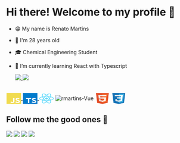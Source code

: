 # Hi there! Welcome to my profile 👋

* 😁 My name is Renato Martins
* 📅 I'm 28 years old
* 🎓 Chemical Engineering Student
* 🌱 I’m currently learning React with Typescript

  <div style="flex">
  <a href="https://github.com/rmartins94">
  <img height="180em" src="https://github-readme-stats.vercel.app/api?username=rmartins94&show_icons=true&theme=dark&include_all_commits=true&count_private=true"/>
  <img height="180em" src="https://github-readme-stats.vercel.app/api/top-langs/?username=rmartins94&layout=compact&langs_count=7&theme=dark"/>
</div>

<div style="display: inline_block"><br>

  
  <a href="https://github.com/rmartins94?tab=repositories&q=&type=&language=javascript&sort=">
    <img align="center" alt="rmartins-Js" height="30" width="40" src="https://raw.githubusercontent.com/devicons/devicon/master/icons/javascript/javascript-plain.svg">
  </a>
  
  <a href="https://github.com/rmartins94?tab=repositories&q=&type=&language=typescript&sort=">
    <img align="center" alt="rmartins-Ts" height="30" width="40" src="https://raw.githubusercontent.com/devicons/devicon/master/icons/typescript/typescript-plain.svg">
  </a>
  <img align="center" alt="rmartins-React" height="30" width="40" src="https://raw.githubusercontent.com/devicons/devicon/master/icons/react/react-original.svg">
  
  <img align="center" alt="rmartins-Vue" height="30" width="40" src="https://cdn.jsdelivr.net/gh/devicons/devicon/icons/vuejs/vuejs-original.svg" />
  
  <img align="center" alt="rmartins-HTML" height="30" width="40" src="https://raw.githubusercontent.com/devicons/devicon/master/icons/html5/html5-original.svg">
  
  <img align="center" alt="rmartins-CSS" height="30" width="40" src="https://raw.githubusercontent.com/devicons/devicon/master/icons/css3/css3-original.svg">
  
</div>
  
  ## Follow me the good ones 🏃

<div> 
  <a href="https://instagram.com/renatofm94" target="_blank"><img src="https://img.shields.io/badge/-Instagram-%23E4405F?style=for-the-badge&logo=instagram&logoColor=white" target="_blank"></a>
 	<a href="https://www.twitch.tv/immonstrao" target="_blank"><img src="https://img.shields.io/badge/Twitch-9146FF?style=for-the-badge&logo=twitch&logoColor=white" target="_blank"></a>
  <a href = "mailto:renatofm6694@gmail.com"><img src="https://img.shields.io/badge/-Gmail-%23333?style=for-the-badge&logo=gmail&logoColor=white" target="_blank"></a>
  <a href="https://www.linkedin.com/in/renato-martins-a16531127/" target="_blank"><img src="https://img.shields.io/badge/-LinkedIn-%230077B5?style=for-the-badge&logo=linkedin&logoColor=white" target="_blank"></a> 
  
</div>


